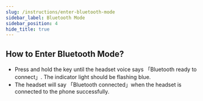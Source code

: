 ```yaml
---
slug: /instructions/enter-bluetooth-mode
sidebar_label: Bluetooth Mode
sidebar_position: 4
hide_title: true
---
```


## How to Enter Bluetooth Mode?
- Press and hold the key until the headset voice says 「Bluetooth ready to connect」. The indicator light should be flashing blue. 
- The headset will say 「Bluetooth connected」when the headset is connected to the phone successfully.